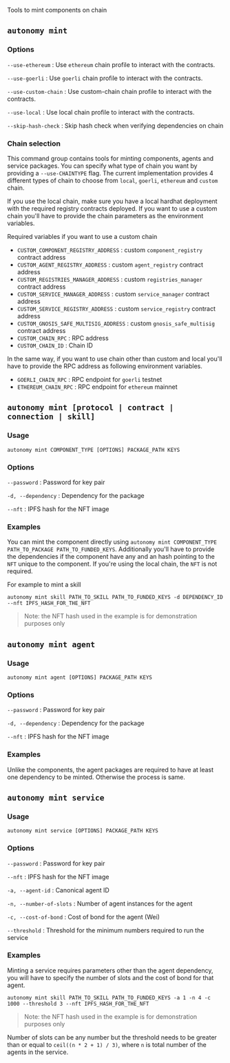 Tools to mint components on chain

## `autonomy mint`

### Options

`--use-ethereum`
: Use `ethereum` chain profile to interact with the contracts.

`--use-goerli`
: Use `goerli` chain profile to interact with the contracts.

`--use-custom-chain`
: Use custom-chain chain profile to interact with the contracts.

`--use-local`
: Use local chain profile to interact with the contracts.

`--skip-hash-check`
: Skip hash check when verifying dependencies on chain

### Chain selection

This command group contains tools for minting components, agents and service packages. You can specify what type of chain you want by providing a `--use-CHAINTYPE` flag. The current implementation provides 4 different types of chain to choose from `local`, `goerli`, `ethereum` and `custom` chain. 

If you use the local chain, make sure you have a local hardhat deployment with the required registry contracts deployed. If you want to use a custom chain you'll have to provide the chain parameters as the environment variables.

Required variables if you want to use a custom chain

- `CUSTOM_COMPONENT_REGISTRY_ADDRESS` : custom `component_registry` contract address
- `CUSTOM_AGENT_REGISTRY_ADDRESS` : custom `agent_registry` contract address
- `CUSTOM_REGISTRIES_MANAGER_ADDRESS` : custom `registries_manager` contract address
- `CUSTOM_SERVICE_MANAGER_ADDRESS` : custom `service_manager` contract address
- `CUSTOM_SERVICE_REGISTRY_ADDRESS` : custom `service_registry` contract address
- `CUSTOM_GNOSIS_SAFE_MULTISIG_ADDRESS` : custom `gnosis_safe_multisig` contract address
- `CUSTOM_CHAIN_RPC` : RPC address
- `CUSTOM_CHAIN_ID` : Chain ID

In the same way, if you want to use chain other than custom and local you'll have to provide the RPC address as following environment variables.

- `GOERLI_CHAIN_RPC` : RPC endpoint for `goerli` testnet
- `ETHEREUM_CHAIN_RPC` : RPC endpoint for `ethereum` mainnet

## `autonomy mint [protocol | contract | connection | skill]`

### Usage

`autonomy mint COMPONENT_TYPE [OPTIONS] PACKAGE_PATH KEYS`

### Options

`--password`
: Password for key pair

`-d, --dependency`
: Dependency for the package

`--nft`
: IPFS hash for the NFT image

### Examples

You can mint the component directly using `autonomy mint COMPONENT_TYPE PATH_TO_PACKAGE PATH_TO_FUNDED_KEYS`. Additionally you'll have to provide the dependencies if the component have any and an hash pointing to the `NFT` unique to the component. If you're using the local chain, the `NFT` is not required.

For example to mint a skill

`autonomy mint skill PATH_TO_SKILL PATH_TO_FUNDED_KEYS -d DEPENDENCY_ID --nft IPFS_HASH_FOR_THE_NFT` 

> Note: the NFT hash used in the example is for demonstration purposes only

## `autonomy mint agent`

### Usage

`autonomy mint agent [OPTIONS] PACKAGE_PATH KEYS`

### Options

`--password`
: Password for key pair

`-d, --dependency`
: Dependency for the package

`--nft`
: IPFS hash for the NFT image

### Examples

Unlike the components, the agent packages are required to have at least one dependency to be minted. Otherwise the process is same.

## `autonomy mint service`

### Usage

`autonomy mint service [OPTIONS] PACKAGE_PATH KEYS`

### Options
  
`--password`
: Password for key pair

`--nft`
: IPFS hash for the NFT image

`-a, --agent-id`
: Canonical agent ID

`-n, --number-of-slots`
: Number of agent instances for the agent

`-c, --cost-of-bond`
: Cost of bond for the agent (Wei)

`--threshold`
: Threshold for the minimum numbers required to run the service

### Examples

Minting a service requires parameters other than the agent dependency, you will have to specify the number of slots and the cost of bond for that agent.

`autonomy mint skill PATH_TO_SKILL PATH_TO_FUNDED_KEYS -a 1 -n 4 -c 1000 --threshold 3 --nft IPFS_HASH_FOR_THE_NFT` 

> Note: the NFT hash used in the example is for demonstration purposes only

Number of slots can be any number but the threshold needs to be greater than or equal to `ceil((n * 2 + 1) / 3)`, where `n` is total number of the agents in the service.
